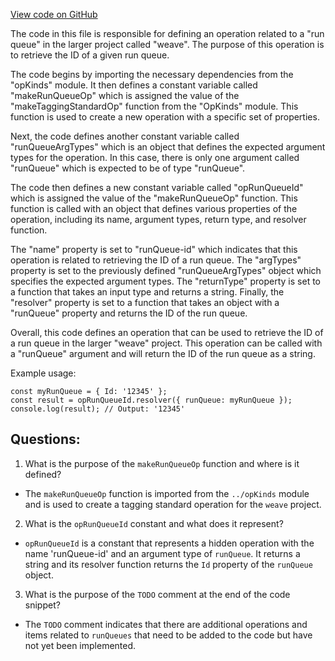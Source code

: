 [View code on GitHub](https://github.com/wandb/weave/weave-js/src/core/ops/domain/runQueue.ts)

The code in this file is responsible for defining an operation related to a "run queue" in the larger project called "weave". The purpose of this operation is to retrieve the ID of a given run queue. 

The code begins by importing the necessary dependencies from the "opKinds" module. It then defines a constant variable called "makeRunQueueOp" which is assigned the value of the "makeTaggingStandardOp" function from the "OpKinds" module. This function is used to create a new operation with a specific set of properties. 

Next, the code defines another constant variable called "runQueueArgTypes" which is an object that defines the expected argument types for the operation. In this case, there is only one argument called "runQueue" which is expected to be of type "runQueue". 

The code then defines a new constant variable called "opRunQueueId" which is assigned the value of the "makeRunQueueOp" function. This function is called with an object that defines various properties of the operation, including its name, argument types, return type, and resolver function. 

The "name" property is set to "runQueue-id" which indicates that this operation is related to retrieving the ID of a run queue. The "argTypes" property is set to the previously defined "runQueueArgTypes" object which specifies the expected argument types. The "returnType" property is set to a function that takes an input type and returns a string. Finally, the "resolver" property is set to a function that takes an object with a "runQueue" property and returns the ID of the run queue. 

Overall, this code defines an operation that can be used to retrieve the ID of a run queue in the larger "weave" project. This operation can be called with a "runQueue" argument and will return the ID of the run queue as a string. 

Example usage:

```
const myRunQueue = { Id: '12345' };
const result = opRunQueueId.resolver({ runQueue: myRunQueue });
console.log(result); // Output: '12345'
```
## Questions: 
 1. What is the purpose of the `makeRunQueueOp` function and where is it defined?
- The `makeRunQueueOp` function is imported from the `../opKinds` module and is used to create a tagging standard operation for the `weave` project.

2. What is the `opRunQueueId` constant and what does it represent?
- `opRunQueueId` is a constant that represents a hidden operation with the name 'runQueue-id' and an argument type of `runQueue`. It returns a string and its resolver function returns the `Id` property of the `runQueue` object.

3. What is the purpose of the `TODO` comment at the end of the code snippet?
- The `TODO` comment indicates that there are additional operations and items related to `runQueues` that need to be added to the code but have not yet been implemented.